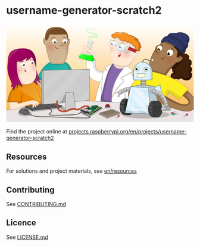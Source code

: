 # username-generator-scratch2

![username-generator-scratch2](banner.png)

Find the project online at [projects.raspberrypi.org/en/projects/username-generator-scratch2](https://projects.raspberrypi.org/en/projects/username-generator-scratch2)

## Resources
For solutions and project materials, see [en/resources](https://github.com/raspberrypilearning/username-generator-scratch2/tree/master/en/resources)

## Contributing
See [CONTRIBUTING.md](CONTRIBUTING.md)

## Licence
 See [LICENSE.md](LICENSE.md)
